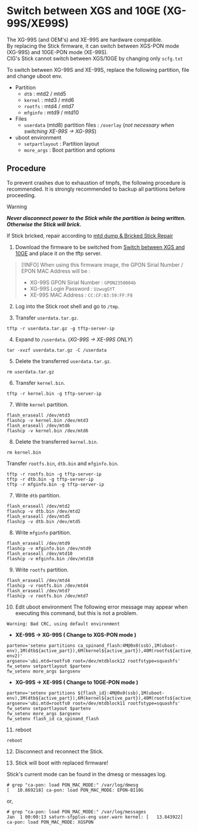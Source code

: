# Switch between XGS and 10GE (XG-99S/XE99S)

The XG-99S (and OEM's) and XE-99S are hardware compatible.<br>
By replacing the Stick firmware,
it can switch between XGS-PON mode (XG-99S) and 10GE-PON mode (XE-99S).<br>
CIG's Stick cannot switch between XGS/10GE by changing only `scfg.txt`<br>

To switch between XG-99S and XE-99S, replace the following partition, file and change uboot env.
- Partition
  -  `dtb` : mtd2 / mtd5
  - `kernel` : mtd3 / mtd6
  - `rootfs` : mtd4 / mtd7
  - `mfginfo` : mtd9 / mtd10
- Files
  - `userdata` (mtd8) partition files : `/overlay`  (*not necessary when switching XE-99S -> XG-99S*)
- uboot environment
  - `setpartlayout` : Partition layout
  - `more_args` : Boot partition and options

## Procedure
To prevent crashes due to exhaustion of tmpfs, the following procedure is recommended. 
It is strongly recommended to backup all partitions before proceeding.<br>
> [!WARNING]
> ***Never disconnect power to the Stick while the partition is being written. Otherwise the Stick will brick.***
> 
> If Stick bricked, repair according to [mtd dump & Bricked Stick Repair](/mtd#bricked-stick-repair) <br>

1. Download the firmware to be switched from [Switch between XGS and 10GE](/XG-XE_Switch) and place it on the tftp server.
> [!INFO]
> When using this firmware image, the GPON Sirial Number / EPON MAC Address will be :
> - XG-99S GPON Sirial Number : `GPON2350004b`
> - XG-99S Login Password : `UzwugGYT`
> - XE-99S MAC Address : `CC:CF:83:59:FF:F8`

2. Log into the Stick root shell and go to `/tmp`.

3. Transfer `userdata.tar.gz`.
```
tftp -r userdata.tar.gz -g tftp-server-ip
```

4. Expand to `/userdata`. (*XG-99S -> XE-99S ONLY*)
```
tar -xvzf userdata.tar.gz -C /userdata
```

5. Delete the transferred `userdata.tar.gz`.
```
rm userdata.tar.gz
```

6. Transfer `kernel.bin`.
```
tftp -r kernel.bin -g tftp-server-ip
```

7. Write `kernel` partition.
```
flash_eraseall /dev/mtd3
flashcp -v kernel.bin /dev/mtd3
flash_eraseall /dev/mtd6
flashcp -v kernel.bin /dev/mtd6
```

8.  Delete the transferred `kernel.bin`.
```
rm kernel.bin
```

 Transfer `rootfs.bin`, `dtb.bin` and `mfginfo.bin`.
```
tftp -r rootfs.bin -g tftp-server-ip
tftp -r dtb.bin -g tftp-server-ip
tftp -r mfginfo.bin -g tftp-server-ip
```

7. Write `dtb` partition.
```
flash_eraseall /dev/mtd2
flashcp -v dtb.bin /dev/mtd2
flash_eraseall /dev/mtd5
flashcp -v dtb.bin /dev/mtd5
```

8. Write `mfginfo` partition.
```
flash_eraseall /dev/mtd9
flashcp -v mfginfo.bin /dev/mtd9
flash_eraseall /dev/mtd10
flashcp -v mfginfo.bin /dev/mtd10
```

9. Write `rootfs` partition.
```
flash_eraseall /dev/mtd4
flashcp -v rootfs.bin /dev/mtd4
flash_eraseall /dev/mtd7
flashcp -v rootfs.bin /dev/mtd7
```

10. Edit uboot environment
The following error message may appear when executing this command, but this is not a problem.
```
Warning: Bad CRC, using default environment
```
 
 - **XE-99S -> XG-99S ( Change to XGS-PON mode )**
```
partenv='setenv partitions ca_spinand_flash:4M@0x0(ssb),1M(uboot-env),1M(dtb${active_part}),6M(kernel${active_part}),40M(rootfs${active_part}),1M(dtb${standby_part}),6M(kernel${standby_part}),40M(rootfs${standby_part}),20M(userdata),1M(mfginfo1),1M(mfginfo2),1M(uboot-env2)'
argsenv='ubi.mtd=rootfs0 root=/dev/mtdblock12 rootfstype=squashfs'
fw_setenv setpartlayout $partenv
fw_setenv more_args $argsenv
```

 - **XG-99S -> XE-99S ( Change to 10GE-PON mode )**
```
partenv='setenv partitions ${flash_id}:4M@0x0(ssb),1M(uboot-env),1M(dtb${active_part}),6M(kernel${active_part}),40M(rootfs${active_part}),1M(dtb${standby_part}),6M(kernel${standby_part}),40M(rootfs${standby_part}),20M(userdata),1M(mfginfo1),1M(mfginfo2)'
argsenv='ubi.mtd=rootfs0 root=/dev/mtdblock11 rootfstype=squashfs'
fw_setenv setpartlayout $partenv
fw_setenv more_args $argsenv
fw_setenv flash_id ca_spinand_flash
```

11. reboot
```
reboot
```

12. Disconnect and reconnect the Stick.

13. Stick will boot with replaced firmware!

Stick's current mode can be found in the dmesg or messages log.
```
# grep "ca-pon: load PON_MAC_MODE:" /var/log/dmesg
[   10.869218] ca-pon: load PON_MAC_MODE: EPON-BI10G
```
or,
```
# grep "ca-pon: load PON_MAC_MODE:" /var/log/messages
Jan  1 00:00:13 saturn-sfpplus-eng user.warn kernel: [   13.843922] ca-pon: load PON_MAC_MODE: XGSPON
```
